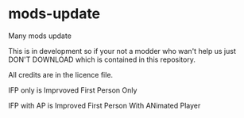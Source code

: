 # mods-update
Many mods update

This is in development so if your not a modder who wan't help us just DON'T DOWNLOAD which is contained in this repository.

All credits are in the licence file.

IFP only is Imprvoved First Person Only

IFP with AP is Improved First Person With ANimated Player

